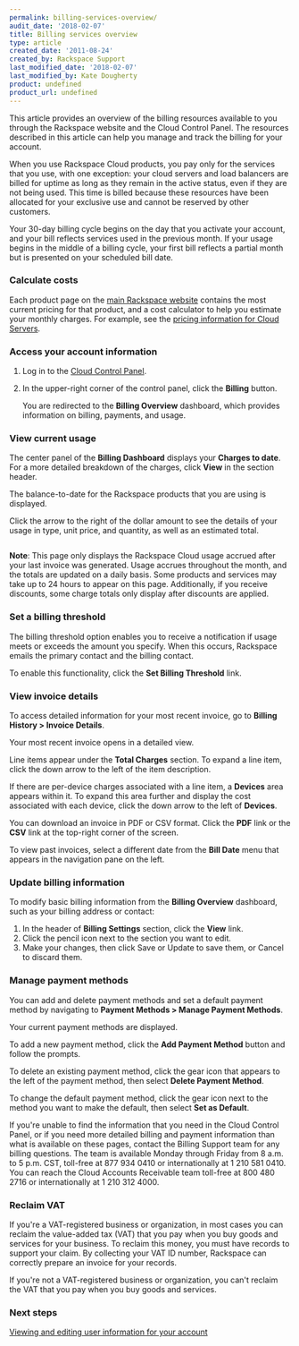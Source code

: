 ```yaml
---
permalink: billing-services-overview/
audit_date: '2018-02-07'
title: Billing services overview
type: article
created_date: '2011-08-24'
created_by: Rackspace Support
last_modified_date: '2018-02-07'
last_modified_by: Kate Dougherty
product: undefined
product_url: undefined
---
```


This article provides an overview of the billing resources available to you through the Rackspace website and the Cloud Control Panel. The resources described in this article can help you manage and track the billing for your account.

When you use Rackspace Cloud products, you pay only for the services that you use, with one exception: your cloud servers and load balancers are billed for uptime as long as they remain in the active status, even if they are not being used. This time is billed because these resources have been allocated for your exclusive use and cannot be reserved by other customers.

Your 30-day billing cycle begins on the day that you activate your account, and your bill reflects services used in the previous month. If your usage begins in the middle of a billing cycle, your first bill reflects a partial month but is presented on your scheduled bill date.

### Calculate costs

Each product page on the [main Rackspace website](https://www.rackspace.com/) contains the most current pricing for that product, and a cost calculator to help you estimate your monthly charges. For example, see the [pricing information for Cloud Servers](https://www.rackspace.com/cloud/servers/pricing).

### Access your account information

1. Log in to the [Cloud Control Panel](https://mycloud.rackspace.com/).

2. In the upper-right corner of the control panel, click the **Billing**
   button.

    You are redirected to the **Billing Overview** dashboard, which provides information on billing, payments, and usage.

### View current usage

The center panel of the **Billing Dashboard** displays your **Charges to date**. For a more detailed breakdown of the charges, click **View** in the section header.

The balance-to-date for the Rackspace products that you are using is displayed.

Click the arrow to the right of the dollar amount to see the details of your usage in type, unit price, and quantity, as well as an estimated total.

<img src="{% asset_path general/billing-services-overview/chargestodate.png %}" alt="" />

**Note**: This page only displays the Rackspace Cloud usage accrued
after your last invoice was generated. Usage accrues throughout the month, and
the totals are updated on a daily basis. Some products and services may take up to 24 hours to appear on this page. 
Additionally, if you receive discounts, some charge totals only display after discounts are applied.

### Set a billing threshold

The billing threshold option enables you to receive a notification if usage
meets or exceeds the amount you specify. When this occurs, Rackspace emails
the primary contact and the billing contact.

To enable this functionality, click the **Set Billing Threshold** link.

### View invoice details

To access detailed information for your most recent invoice, go to **Billing
History > Invoice Details**.

Your most recent invoice opens in a detailed view.

Line items appear under the **Total Charges** section. To expand a line item,
click the down arrow to the left of the item description.

If there are per-device charges associated with a line item, a **Devices**
area appears within it. To expand this area further and display the cost
associated with each device, click the down arrow to the left of **Devices**.

You can download an invoice in PDF or CSV format. Click the **PDF** link or the
**CSV** link at the top-right corner of the screen.

To view past invoices, select a different date from the **Bill Date** menu
that appears in the navigation pane on the left.

### Update billing information

To modify basic billing information from the **Billing Overview** dashboard,
such as your billing address or contact:

1. In the header of **Billing Settings** section, click the **View** link.
2. Click the pencil icon next to the section you want to edit.
3. Make your changes, then click Save or Update to save them, or Cancel to
   discard them.

### Manage payment methods

You can add and delete payment methods and set a default payment method by 
navigating to **Payment Methods > Manage Payment Methods**.

Your current payment methods are displayed.

To add a new payment method, click the **Add Payment Method** button and
follow the prompts.

To delete an existing payment method, click the gear icon that appears to the
left of the payment method, then select **Delete Payment Method**.

To change the default payment method, click the gear icon next to the method
you want to make the default, then select **Set as Default**.

If you're unable to find the information that you need in the Cloud Control
Panel, or if you need more detailed billing and payment information than what
is available on these pages, contact the Billing Support team for any billing
questions. The team is available Monday through Friday from 8 a.m. to 5 p.m.
CST, toll-free at 877 934 0410 or internationally at 1 210 581 0410. You can
reach the Cloud Accounts Receivable team toll-free at 800 480 2716 or
internationally at 1 210 312 4000.

### Reclaim VAT

If you're a VAT-registered business or organization, in most cases you can reclaim the value-added tax (VAT) that you pay when you buy goods and services for your business. To reclaim this money, you must have records to support your claim. By collecting your VAT ID number, Rackspace can correctly prepare an invoice for your records.

If you're not a VAT-registered business or organization, you can't reclaim the VAT that you pay when you buy goods and services.

### Next steps
[Viewing and editing user information for your account ](/how-to/viewing-and-editing-user-information-for-your-account)
